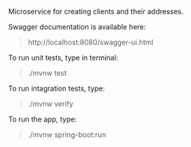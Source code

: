 Microservice for creating clients and their addresses.

Swagger documentation is available here:
> http://localhost:8080/swagger-ui.html

To run unit tests, type in terminal:
> ./mvnw test

To run intagration tests, type:
> ./mvnw verify

To run the app, type:
> ./mvnw spring-boot:run